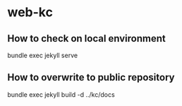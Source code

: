 # web-kc

## How to check on local environment

bundle exec jekyll serve

## How to overwrite to public repository

bundle exec jekyll build -d ../kc/docs
